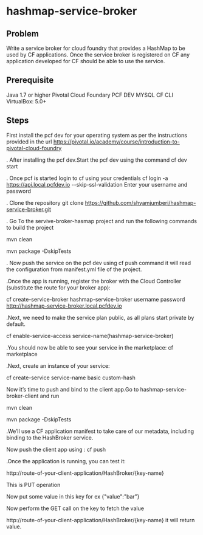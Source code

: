 # hashmap-service-broker

## Problem
 Write a service broker for cloud foundry that provides a HashMap to be used by CF applications.
Once the service broker is registered on CF any application developed for CF should be able to use the service.

## Prerequisite
Java 1.7 or higher Pivotal Cloud Foundary PCF DEV MYSQL CF CLI VirtualBox: 5.0+

## Steps
 First install the pcf dev for your operating system as per the instructions provided in the url https://pivotal.io/academy/course/introduction-to-pivotal-cloud-foundry

. After installing the pcf dev.Start the pcf dev using the command cf dev start

. Once pcf is started login to cf using your credentials cf login -a https://api.local.pcfdev.io --skip-ssl-validation Enter your username and password

. Clone the repository git clone https://github.com/shyamjumberi/hashmap-service-broker.git

. Go To the servive-broker-hasmap project and run the following commands to build the project

mvn clean

mvn package -DskipTests

. Now push the service on the pcf dev using cf push command it will read the configuration from manifest.yml file of the project.

.Once the app is running, register the broker with the Cloud Controller (substitute the route for your broker app):

cf create-service-broker hashmap-service-broker username password http://hashmap-service-broker.local.pcfdev.io

.Next, we need to make the service plan public, as all plans start private by default.

cf enable-service-access service-name(hashmap-service-broker)

.You should now be able to see your service in the marketplace: cf marketplace

.Next, create an instance of your service:

cf create-service service-name basic custom-hash

Now it’s time to push and bind to the client app.Go to hashmap-service-broker-client and run

mvn clean

mvn package -DskipTests

.We’ll use a CF application manifest to take care of our metadata, including binding to the HashBroker service.

Now push the client app using : cf push

.Once the application is running, you can test it:

http://route-of-your-client-application/HashBroker/{key-name}

This is PUT operation

Now put some value in this key for ex {"value":"bar"}

Now perform the GET call on the key to fetch the value

http://route-of-your-client-application/HashBroker/{key-name} it will return value.
